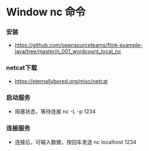 # Window nc 命令

### 安装
- https://github.com/opensourceteams/flink-example-java/tree/master/n_001_wordcount_local_nc

### netcat下载
- https://eternallybored.org/misc/netcat

### 启动服务
- 阻塞状态，等待连接
    nc -L -p 1234
	
	
	
### 连接服务
- 连接后，可输入数据，按回车发送
    nc localhost 1234
    
    